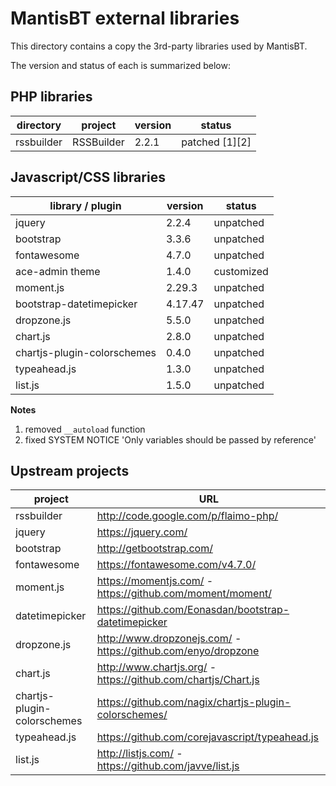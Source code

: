 MantisBT external libraries
===========================

This directory contains a copy the 3rd-party libraries used by MantisBT.

The version and status of each is summarized below:

## PHP libraries

directory       | project         | version   | status
----------------|-----------------|-----------|---------------
rssbuilder      | RSSBuilder      | 2.2.1     | patched [1][2]


## Javascript/CSS libraries

library / plugin                  | version | status
----------------------------------|---------|---------------
jquery                            | 2.2.4   | unpatched
bootstrap                         | 3.3.6   | unpatched
fontawesome                       | 4.7.0   | unpatched
ace-admin theme                   | 1.4.0   | customized
moment.js                         | 2.29.3  | unpatched
bootstrap-datetimepicker          | 4.17.47 | unpatched
dropzone.js                       | 5.5.0   | unpatched
chart.js                          | 2.8.0   | unpatched
chartjs-plugin-colorschemes       | 0.4.0   | unpatched
typeahead.js                      | 1.3.0   | unpatched 
list.js                           | 1.5.0   | unpatched

  
**Notes**

1. removed `__autoload` function
2. fixed SYSTEM NOTICE 'Only variables should be passed by reference'

Upstream projects
-----------------

project         | URL
----------------|--------------------------------------------------------------------
rssbuilder      | http://code.google.com/p/flaimo-php/
jquery          | https://jquery.com/
bootstrap       | http://getbootstrap.com/
fontawesome     | https://fontawesome.com/v4.7.0/
moment.js       | https://momentjs.com/ - https://github.com/moment/moment/
datetimepicker  | https://github.com/Eonasdan/bootstrap-datetimepicker
dropzone.js     | http://www.dropzonejs.com/ - https://github.com/enyo/dropzone
chart.js        | http://www.chartjs.org/ - https://github.com/chartjs/Chart.js
chartjs-plugin-colorschemes | https://github.com/nagix/chartjs-plugin-colorschemes/
typeahead.js    | https://github.com/corejavascript/typeahead.js
list.js         | http://listjs.com/ - https://github.com/javve/list.js
